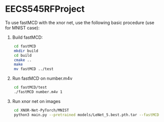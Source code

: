 # EECS545RFProject
To use fastMCD with the xnor net, use the following basic procedure (use for MNIST case):

1) Build fastMCD:
```bash
    cd fastMCD
    mkdir build
    cd build
    cmake ..
    make
    mv fastMCD ../test
```

2) Run fastMCD on number.m4v
```bash
    cd fastMCD/test
    ./fastMCD number.m4v 1
```

3) Run xnor net on images
```bash
    cd XNOR-Net-PyTorch/MNIST
    python3 main.py --pretrained models/LeNet_5.best.pth.tar --fastMCD ../fastMCD/test/results/
```

